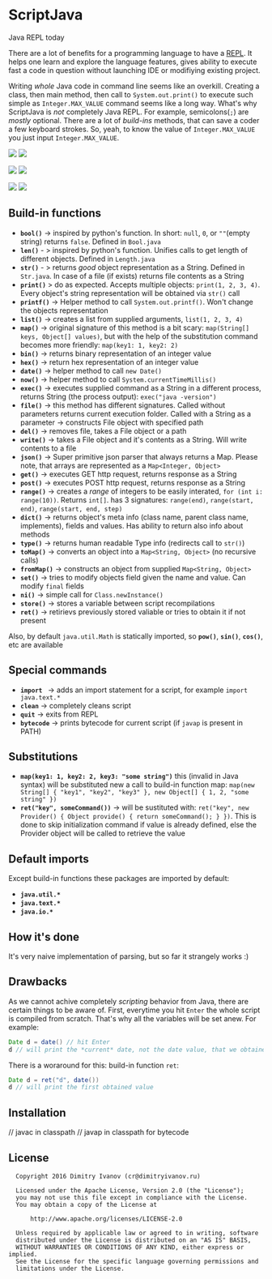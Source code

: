 # ScriptJava
Java REPL today


There are a lot of benefits for a programming language to have a [REPL](https://en.wikipedia.org/wiki/Read%E2%80%93eval%E2%80%93print_loop). It helps one learn and explore the language features, gives ability to execute fast a code in question without launching IDE or modifiying existing project.



Writing *whole* Java code in command line seems like an overkill. Creating a class, then main method, then call to `System.out.print()` to execute such simple as `Integer.MAX_VALUE` command seems like a long way. What's why ScriptJava is *not* completely Java REPL. For example, semicolons(`;`) are *mostly* optional. There are a lot of *build-ins* methods, that can save a coder a few keyboard strokes. So, yeah, to know the value of `Integer.MAX_VALUE` you just input `Integer.MAX_VALUE`.

![](https://raw.githubusercontent.com/noties/ScriptJava/master/gif/1.gif)
![](https://raw.githubusercontent.com/noties/ScriptJava/master/gif/2.gif)

![](https://raw.githubusercontent.com/noties/ScriptJava/master/gif/3.gif)
![](https://raw.githubusercontent.com/noties/ScriptJava/master/gif/4.gif)

![](https://raw.githubusercontent.com/noties/ScriptJava/master/gif/5.gif)
![](https://raw.githubusercontent.com/noties/ScriptJava/master/gif/6.gif)

## Build-in functions
* **`bool()`** -> inspired by python's function. In short: `null`, `0`, or `""`(empty string) returns `false`. Defined in `Bool.java`
* **`len()`** - > inspired by python's function. Unifies calls to get length of different objects. Defined in `Length.java`
* **`str()`** - > returns *good* object representation as a String. Defined in `Str.java`. In case of a file (if exists) returns file contents as a String
* **`print()`** > do as expected. Accepts multiple objects: `print(1, 2, 3, 4)`. Every object's string representation will be obtained via `str()` call
* **`printf()`** -> Helper method to call `System.out.printf()`. Won't change the objects representation
* **`list()`** -> creates a list from supplied arguments, `list(1, 2, 3, 4)`
* **`map()`** -> original signature of this method is a bit scary: `map(String[] keys, Object[] values)`, but with the help of the substitution command becomes more friendly: `map(key1: 1, key2: 2)`
* **`bin()`** -> returns binary representation of an integer value
* **`hex()`** -> return hex representation of an integer value
* **`date()`** -> helper method to call `new Date()`
* **`now()`** -> helper method to call `System.currentTimeMillis()`
* **`exec()`** -> executes supplied command as a String in a different process, returns String (the process output): `exec("java -version")`
* **`file()`** -> this method has different signatures. Called without parameters returns current execution folder. Called with a String as a parameter -> constructs File object with specified path
* **`del()`** -> removes file, takes a File object or a path
* **`write()`** -> takes a File object and it's contents as a String. Will write contents to a file
* **`json()`** -> Super primitive json parser that always returns a Map. Please note, that arrays are represented as a `Map<Integer, Object>`
* **`get()`** -> executes GET http request, returns response as a String
* **`post()`** -> executes POST http request, returns response as a String
* **`range()`** -> creates a *range* of integers to be easily interated, `for (int i: range(10))`. Returns `int[]`. has 3 signatures: `range(end)`, `range(start, end)`, `range(start, end, step)`
* **`dict()`** -> returns object's meta info (class name, parent class name, implements), fields and values. Has ability to return also info about methods
* **`type()`** -> returns human readable Type info (redirects call to `str()`)
* **`toMap()`** -> converts an object into a `Map<String, Object>` (no recursive calls)
* **`fromMap()`** -> constructs an object from supplied `Map<String, Object>`
* **`set()`** -> tries to modify objects field given the name and value. Can modify `final` fields
* **`ni()`** -> simple call for `Class.newInstance()`
* **`store()`** -> stores a variable between script recompilations
* **`ret()`** -> retirievs previously stored valiable or tries to obtain it if not present

Also, by default `java.util.Math` is statically imported, so **`pow()`**, **`sin()`**, **`cos()`**, etc are available

## Special commands
* **`import `** -> adds an import statement for a script, for example `import java.text.*`
* **`clean`** -> completely cleans script
* **`quit`** -> exits from REPL
* **`bytecode`** -> prints bytecode for current script (if `javap` is present in PATH)


## Substitutions
* **`map(key1: 1, key2: 2, key3: "some string")`** this (invalid in Java syntax) will be substituted new a call to build-in function map: `map(new String[] { "key1", "key2", "key3" }, new Object[] { 1, 2, "some string" })`
* **`ret("key", someCommand())`** -> will be sustituted with: `ret("key", new Provider() { Object provide() { return someCommand(); } })`. This is done to skip initialization command if value is already defined, else the Provider object will be called to retrieve the value

## Default imports
Except build-in functions these packages are imported by default:
* **`java.util.*`**
* **`java.text.*`**
* **`java.io.*`**

## How it's done
It's very naive implementation of parsing, but so far it strangely works :)

## Drawbacks
As we cannot achive completely *scripting* behavior from Java, there are certain things to be aware of. First, everytime you hit `Enter` the whole script is compiled from scratch. That's why all the variables will be set anew. For example:
```java
Date d = date() // hit Enter
d // will print the *current* date, not the date value, that we obtained earlier
```
There is a woraround for this: build-in function `ret`:
```java
Date d = ret("d", date())
d // will print the first obtained value
```

## Installation
// javac in classpath
// javap in classpath for bytecode


## License

```
  Copyright 2016 Dimitry Ivanov (cr@dimitryivanov.ru)

  Licensed under the Apache License, Version 2.0 (the "License");
  you may not use this file except in compliance with the License.
  You may obtain a copy of the License at

      http://www.apache.org/licenses/LICENSE-2.0

  Unless required by applicable law or agreed to in writing, software
  distributed under the License is distributed on an "AS IS" BASIS,
  WITHOUT WARRANTIES OR CONDITIONS OF ANY KIND, either express or implied.
  See the License for the specific language governing permissions and
  limitations under the License.
```